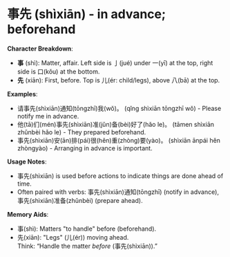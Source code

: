 # **事先 (shìxiān) - in advance; beforehand**

**Character Breakdown**:  
- **事** (shì): Matter, affair. Left side is 亅(jué) under 一(yī) at the top, right side is 口(kǒu) at the bottom.  
- **先** (xiān): First, before. Top is 儿(ér: child/legs), above 八(bā) at the top.

**Examples**:  
- 请事先(shìxiān)通知(tōngzhī)我(wǒ)。 (qǐng shìxiān tōngzhī wǒ) - Please notify me in advance.  
- 他(tā)们(mén)事先(shìxiān)准(jǔn)备(bèi)好了(hǎo le)。 (tāmen shìxiān zhǔnbèi hǎo le) - They prepared beforehand.  
- 事先(shìxiān)安(ān)排(pái)很(hěn)重(zhòng)要(yào)。 (shìxiān ānpái hěn zhòngyào) - Arranging in advance is important.

**Usage Notes**:  
- 事先(shìxiān) is used before actions to indicate things are done ahead of time.  
- Often paired with verbs: 事先(shìxiān)通知(tōngzhī) (notify in advance), 事先(shìxiān)准备(zhǔnbèi) (prepare ahead).

**Memory Aids**:  
- 事(shì): Matters "to handle" before (beforehand).  
- 先(xiān): "Legs" (儿(ér)) moving ahead.  
Think: “Handle the matter *before* (事先(shìxiān)).”